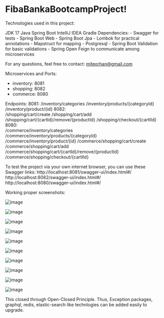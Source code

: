 # FibaBankaBootcampProject!

Technologies used in this project:

JDK 17
Java Spring Boot
IntelliJ IDEA
Gradle
  Dependencies:
    - Swagger for tests
    - Spring Boot Web
    - Spring Boot Jpa
    - Lombok for practical annotations
    - Mapstruct for mapping
    - Postgresql
    - Spring Boot Validation for basic validations
    - Spring Open Feign to communicate among microservices
    
For any questions, feel free to contact: miteorhan@gmail.com    

Microservices and Ports:
  - inventory: 8081
  - shopping: 8082
  - commerce: 8080
  
Endpoints:
8081:
  /inventory/categories
  /inventory/products/{categoryId}
  /inventory/product/{id}
8082:  
  /shopping/cart/create
  /shopping/cart/add
  /shopping/cart/{cartId}/remove/{productId}
  /shopping/checkout/{cartIId}
8080:  
  /commerce/inventory/categories
  /commerce/inventory/products/{categoryId}
  /commerce/inventory/product/{id}
  /commerce/shopping/cart/create
  /commerce/shopping/cart/add
  /commerce/shopping/cart/{cartId}/remove/{productId}
  /commerce/shopping/checkout/{cartIId}

To test the project via your own internet browser, you can use these Swagger links:
http://localhost:8081/swagger-ui/index.html#/
http://localhost:8082/swagger-ui/index.html#/
http://localhost:8080/swagger-ui/index.html#/


Working proper screenshots:

![image](https://user-images.githubusercontent.com/107031404/201008110-be8692e1-38e2-43c0-8613-cf645f839d8b.png)


![image](https://user-images.githubusercontent.com/107031404/201008242-81631c99-b4ea-4e7c-932e-f9812d6742fb.png)


![image](https://user-images.githubusercontent.com/107031404/201008296-b8855168-d53b-4653-b40e-b86602b2e042.png)


![image](https://user-images.githubusercontent.com/107031404/201008855-25b791e4-55ba-4e07-ae81-cb56941ab78c.png)


![image](https://user-images.githubusercontent.com/107031404/201009240-58663d91-6130-4227-82ad-b2f1c210c087.png)


![image](https://user-images.githubusercontent.com/107031404/201009322-e850d9f7-b8a2-4e69-ae50-237eccf1912e.png)


![image](https://user-images.githubusercontent.com/107031404/201009633-0075a726-de57-4789-a6da-f48d4f56857a.png)


![image](https://user-images.githubusercontent.com/107031404/201009750-bd18a4f8-4b51-43ff-96e5-959a20f2e790.png)


![image](https://user-images.githubusercontent.com/107031404/201009855-2771220b-6562-492a-b4d4-fcb7ea40b1d6.png)


![image](https://user-images.githubusercontent.com/107031404/201010070-091309f6-6da5-4f15-9e8b-581ca5173e54.png)


This closed through Open-Closed Principle. Thus, Exception packages, graphql, redis, elastic-search like technlogies can be added easily to upgrade.








